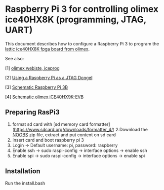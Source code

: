 # Raspberry Pi 3 for controlling olimex ice40HX8K (programming, JTAG, UART)

This document describes how to configure a Raspberry Pi 3 to program the [lattic ice40HX8K fpga board from olimex](https://www.olimex.com/Products/FPGA/iCE40/iCE40HX1K-EVB/open-source-hardware).

See also:

[1] [olimex webiste, iceprog](https://www.olimex.com/wiki/ICE40HX1K-EVB#Iceprog_with_Raspberry_PI)

[2] [Using a Raspberry Pi as a JTAG Dongel](https://github.com/synthetos/PiOCD/wiki/Using-a-Raspberry-Pi-as-a-JTAG-Dongle)

[3] [Schematic Raspberry Pi 3B](https://www.raspberrypi.org/documentation/hardware/raspberrypi/schematics/Raspberry-Pi-3B-V1.2-Schematics.pdf)

[4] [Schematic olimex iCE40HX9K-EVB](https://github.com/OLIMEX/iCE40HX8K-EVB/blob/master/HARDWARE/REV-B/iCE40HX8K-EVB_Rev_B.pdf)

## Preparing RasPi3

1. format sd card with [sd memory card formatter] (https://www.sdcard.org/downloads/formatter_4/)
2.Download the [NOOBS](https://www.raspberrypi.org/downloads/noobs/) zip file, extract and put content on sd card
3. Insert card and boot raspberry pi 3
4. Login -> Default username: pi, password: raspberry
5. Enable ssh -> sudo raspi-config -> interface options -> enable ssh
6. Enable spi -> sudo raspi-config -> interface options -> enable spi

## Installation

Run the install.bash
